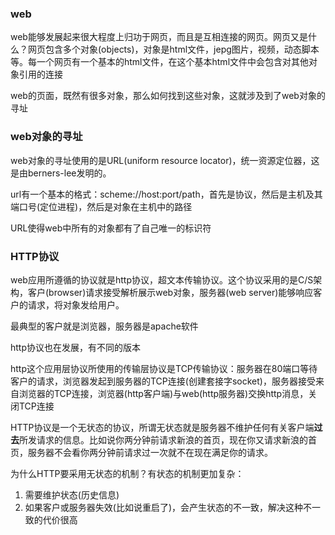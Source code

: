 ### web

web能够发展起来很大程度上归功于网页，而且是互相连接的网页。网页又是什么？网页包含多个对象(objects)，对象是html文件，jepg图片，视频，动态脚本等。每一个网页有一个基本的html文件，在这个基本html文件中会包含对其他对象引用的连接

 web的页面，既然有很多对象，那么如何找到这些对象，这就涉及到了web对象的寻址



### web对象的寻址

web对象的寻址使用的是URL(uniform resource locator)，统一资源定位器，这是由berners-lee发明的。

url有一个基本的格式：scheme://host:port/path，首先是协议，然后是主机及其端口号(定位进程)，然后是对象在主机中的路径

URL使得web中所有的对象都有了自己唯一的标识符



### HTTP协议

web应用所遵循的协议就是http协议，超文本传输协议。这个协议采用的是C/S架构，客户(browser)请求接受解析展示web对象，服务器(web server)能够响应客户的请求，将对象发给用户。

最典型的客户就是浏览器，服务器是apache软件

http协议也在发展，有不同的版本



http这个应用层协议所使用的传输层协议是TCP传输协议：服务器在80端口等待客户的请求，浏览器发起到服务器的TCP连接(创建套接字socket)，服务器接受来自浏览器的TCP连接，浏览器(http客户端)与web(http服务器)交换http消息，关闭TCP连接



HTTP协议是一个无状态的协议，所谓无状态就是服务器不维护任何有关客户端**过去**所发请求的信息。比如说你两分钟前请求新浪的首页，现在你又请求新浪的首页，服务器不会看你两分钟前请求过一次就不在现在满足你的请求。



为什么HTTP要采用无状态的机制？有状态的机制更加复杂：

1. 需要维护状态(历史信息)
2. 如果客户或服务器失效(比如说重启了)，会产生状态的不一致，解决这种不一致的代价很高





